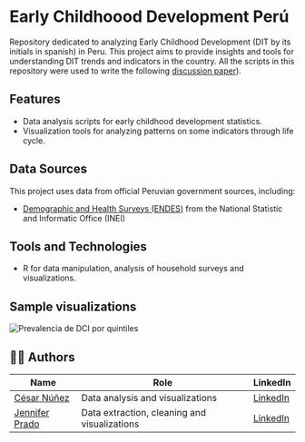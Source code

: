 # Early Childhoood Development Perú
Repository dedicated to analyzing Early Childhood Development (DIT by its initials in spanish) in Peru. This project aims to provide insights and tools for understanding DIT trends and indicators in the country. All the scripts in this repository were used to write the following [discussion paper](https://propuestasdelbicentenario.pe/wp-content/uploads/2024/08/Informe-de-desarrollo-infantil-temprano.pdf)).

## Features
- Data analysis scripts for early childhood development statistics.
- Visualization tools for analyzing patterns on some indicators through life cycle.
  
## Data Sources
This project uses data from official Peruvian government sources, including:
- [Demographic and Health Surveys (ENDES)](https://proyectos.inei.gob.pe/microdatos/) from the National Statistic and Informatic Office (INEI)

## Tools and Technologies
- R for data manipulation, analysis of household surveys and visualizations.

## Sample visualizations
![Prevalencia de DCI por quintiles](https://github.com/cesarnunezh/PDB-DIT/blob/main/Output/Prevalencia%20de%20DCI%20por%20quintiles.png)

## 👨‍💻 Authors

| **Name**         | **Role**               | **LinkedIn**                                                                 |
|------------------|------------------------|------------------------------------------------------------------------------|
| [César Núñez](https://github.com/cesarnunezh)   | Data analysis and visualizations | [LinkedIn](https://www.linkedin.com/in/cesarnunezh/)                    |
| [Jennifer Prado](https://github.com/jenniprq)   | Data extraction, cleaning and visualizations | [LinkedIn](https://www.linkedin.com/in/jennifer-prado-quispe)                |
